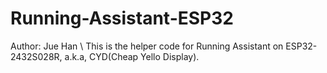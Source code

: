 # Running-Assistant-ESP32
Author: Jue Han \\
This is the helper code for Running Assistant on ESP32-2432S028R, a.k.a, CYD(Cheap Yello Display).

